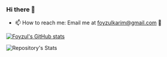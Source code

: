 ### Hi there 👋
- 📫 How to reach me: Email me at foyzulkarim@gmail.com 🙂

[![Foyzul's GitHub stats](https://github-readme-stats.vercel.app/api?username=foyzulkarim)](https://github.com/foyzulkarim/github-readme-stats)

![Repository's Stats](https://github-readme-stats.vercel.app/api/top-langs/?username=foyzulkarim&theme=blue-green)
<!--
**foyzulkarim/foyzulkarim** is a ✨ _special_ ✨ repository because its `README.md` (this file) appears on your GitHub profile.

Here are some ideas to get you started:

- 🔭 I’m currently working on ...
- 🌱 I’m currently learning ...
- 👯 I’m looking to collaborate on ...
- 🤔 I’m looking for help with ...
- 💬 Ask me about ...
- 📫 How to reach me: ...
- 😄 Pronouns: ...
- ⚡ Fun fact: ...
-->
